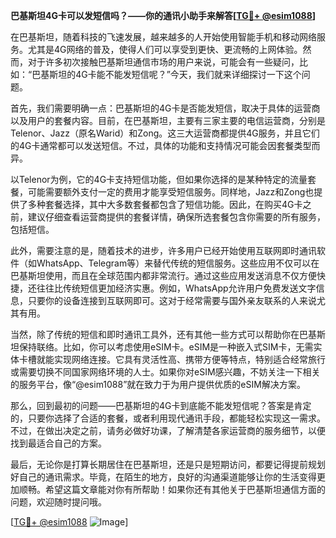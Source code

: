 **巴基斯坦4G卡可以发短信吗？——你的通讯小助手来解答[[TG💪+ @esim1088](https://t.me/s/esim1088)]**

在巴基斯坦，随着科技的飞速发展，越来越多的人开始使用智能手机和移动网络服务。尤其是4G网络的普及，使得人们可以享受到更快、更流畅的上网体验。然而，对于许多初次接触巴基斯坦通信市场的用户来说，可能会有一些疑问，比如：“巴基斯坦的4G卡能不能发短信呢？”今天，我们就来详细探讨一下这个问题。

首先，我们需要明确一点：巴基斯坦的4G卡是否能发短信，取决于具体的运营商以及用户的套餐内容。目前，在巴基斯坦，主要有三家主要的电信运营商，分别是Telenor、Jazz（原名Warid）和Zong。这三大运营商都提供4G服务，并且它们的4G卡通常都可以发送短信。不过，具体的功能和支持情况可能会因套餐类型而异。

以Telenor为例，它的4G卡支持短信功能，但如果你选择的是某种特定的流量套餐，可能需要额外支付一定的费用才能享受短信服务。同样地，Jazz和Zong也提供了多种套餐选择，其中大多数套餐都包含了短信功能。因此，在购买4G卡之前，建议仔细查看运营商提供的套餐详情，确保所选套餐包含你需要的所有服务，包括短信。

此外，需要注意的是，随着技术的进步，许多用户已经开始使用互联网即时通讯软件（如WhatsApp、Telegram等）来替代传统的短信服务。这些应用不仅可以在巴基斯坦使用，而且在全球范围内都非常流行。通过这些应用发送消息不仅方便快捷，还往往比传统短信更加经济实惠。例如，WhatsApp允许用户免费发送文字信息，只要你的设备连接到互联网即可。这对于经常需要与国外亲友联系的人来说尤其有用。

当然，除了传统的短信和即时通讯工具外，还有其他一些方式可以帮助你在巴基斯坦保持联络。比如，你可以考虑使用eSIM卡。eSIM是一种嵌入式SIM卡，无需实体卡槽就能实现网络连接。它具有灵活性高、携带方便等特点，特别适合经常旅行或需要切换不同国家网络环境的人士。如果你对eSIM感兴趣，不妨关注一下相关的服务平台，像“@esim1088”就在致力于为用户提供优质的eSIM解决方案。

那么，回到最初的问题——巴基斯坦的4G卡到底能不能发短信呢？答案是肯定的，只要你选择了合适的套餐，或者利用现代通讯手段，都能轻松实现这一需求。不过，在做出决定之前，请务必做好功课，了解清楚各家运营商的服务细节，以便找到最适合自己的方案。

最后，无论你是打算长期居住在巴基斯坦，还是只是短期访问，都要记得提前规划好自己的通讯需求。毕竟，在陌生的地方，良好的沟通渠道能够让你的生活变得更加顺畅。希望这篇文章能对你有所帮助！如果你还有其他关于巴基斯坦通信方面的问题，欢迎随时提问哦。

[[TG💪+ @esim1088](https://t.me/s/esim1088) ![Image](https://i.postimg.cc/4NQfJmqS/Snipaste-2025-05-13-00-14-12.png)]